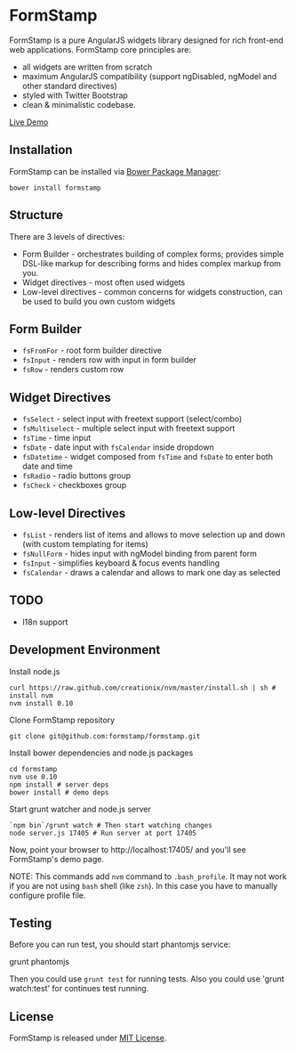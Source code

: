 FormStamp
====

FormStamp is a pure AngularJS widgets library designed for rich
front-end web applications. FormStamp core principles are:

* all widgets are written from scratch
* maximum AngularJS compatibility (support ngDisabled, ngModel and
  other standard directives)
* styled with Twitter Bootstrap
* clean & minimalistic codebase.

[Live Demo](http://formstamp.github.io/)

Installation
------------

FormStamp can be installed via [Bower Package Manager](http://bower.io/):

    bower install formstamp

Structure
------------

There are 3 levels of directives:

* Form Builder - orchestrates building of complex forms; provides
  simple DSL-like markup for describing forms and hides complex markup
  from you.
* Widget directives - most often used widgets
* Low-level directives - common concerns for widgets construction, can
  be used to build you own custom widgets

Form Builder
-----------

* `fsFromFor` - root form builder directive
* `fsInput` - renders row with input in form builder
* `fsRow` - renders custom row

Widget Directives
---------

* `fsSelect` - select input with freetext support (select/combo)
* `fsMultiselect` - multiple select input with freetext support
* `fsTime` - time input
* `fsDate` - date input with `fsCalendar` inside dropdown
* `fsDatetime` - widget composed from `fsTime` and `fsDate` to enter
  both date and time
* `fsRadio` - radio buttons group
* `fsCheck` - checkboxes group

Low-level Directives
---------

* `fsList` - renders list of items and allows to move selection up and
  down (with custom templating for items)
* `fsNullForm` - hides input with ngModel binding from parent form
* `fsInput` - simplifies keyboard & focus events handling
* `fsCalendar` - draws a calendar and allows to mark one day as selected

TODO
----
  * I18n support

Development Environment
-----------

Install node.js

    curl https://raw.github.com/creationix/nvm/master/install.sh | sh # install nvm
    nvm install 0.10

Clone FormStamp repository

    git clone git@github.com:formstamp/formstamp.git

Install bower dependencies and node.js packages

    cd formstamp
    nvm use 0.10
    npm install # server deps
    bower install # demo deps

Start grunt watcher and node.js server

    `npm bin`/grunt watch # Then start watching changes
    node server.js 17405 # Run server at port 17405

Now, point your browser to http://localhost:17405/ and you'll see
FormStamp's demo page.

NOTE: This commands add `nvm` command to `.bash_profile`. It may not
work if you are not using `bash` shell (like `zsh`). In this case you
have to manually configure profile file.

Testing
-------

Before you can run test, you should start phantomjs service:

  grunt phantomjs

Then you could use `grunt test` for running tests. Also
you could use 'grunt watch:test' for continues test running.

License
-----------

FormStamp is released under
[MIT License](https://raw.github.com/formstamp/formstamp/master/MIT-LICENSE).
